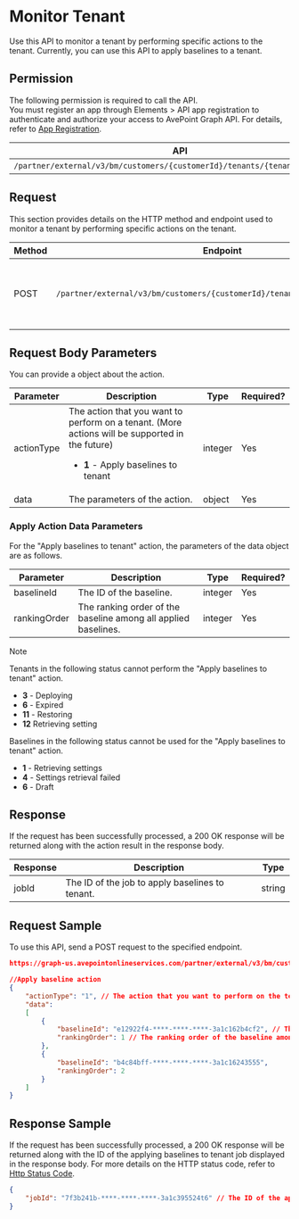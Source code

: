 # Monitor Tenant

Use this API to monitor a tenant by performing specific actions to the tenant. Currently, you can use this API to apply baselines to a tenant.

## Permission  

The following permission is required to call the API.  
You must register an app through Elements > API app registration to authenticate and authorize your access to AvePoint Graph API. For details, refer to [App Registration](../register-app.md).  

| API  | Permission  |
|-----------|--------|
| `/partner/external/v3/bm/customers/{customerId}/tenants/{tenantId}/actions` | elements.bm.tenant.readwrite.all|  

## Request

This section provides details on the HTTP method and endpoint used to monitor a tenant by performing specific actions on the tenant.

| Method | Endpoint | Description |
| --- | --- | --- |
| POST | `/partner/external/v3/bm/customers/{customerId}/tenants/{tenantId}/actions` | Monitors a tenant by performing specific actions on the tenant. |

## Request Body Parameters

You can provide a object about the action.

|Parameter|Description | Type|Required?|
|---|---|---|---|
|actionType| The action that you want to perform on a tenant. (More actions will be supported in the future) <ul><li>**1** - Apply baselines to tenant</li></ul> |integer|Yes|
|data| The parameters of the action. |object|Yes|

### Apply Action Data Parameters

For the "Apply baselines to tenant" action, the parameters of the data object are as follows.

|Parameter|Description | Type|Required?|
|---|---|---|---|
|baselineId| The ID of the baseline. |integer|Yes|
|rankingOrder| The ranking order of the baseline among all applied baselines. |integer|Yes|


> [!NOTE]  
> Tenants in the following status cannot perform the "Apply baselines to tenant" action.<ul><li>**3** - Deploying</li><li>**6** - Expired</li><li>**11** - Restoring</li><li>**12** Retrieving setting</li></ul>
> Baselines in the following status cannot be used for the "Apply baselines to tenant" action.<ul><li>**1** - Retrieving settings</li><li>**4** - Settings retrieval failed</li><li>**6** - Draft</li></ul>

## Response

If the request has been successfully processed, a 200 OK response will be returned along with the action result in the response body.

| Response | Description | Type |
| --- | --- | --- |
| jobId | The ID of the job to apply baselines to tenant. | string |

## Request Sample

To use this API, send a POST request to the specified endpoint.

```json
https://graph-us.avepointonlineservices.com/partner/external/v3/bm/customers/38c6a73d-****-****-****-75b0f1959474/tenants/a2145aa5-****-****-****-7fffd6e0cc68/actions

//Apply baseline action
{
    "actionType": "1", // The action that you want to perform on the tenant. 1 represents "Apply baselines to tenant"
    "data": 
    [
        {
            "baselineId": "e12922f4-****-****-****-3a1c162b4cf2", // The ID of the baseline
            "rankingOrder": 1 // The ranking order of the baseline among all applied baselines
        },
        {
            "baselineId": "b4c84bff-****-****-****-3a1c16243555",
            "rankingOrder": 2
        }
    ]
}
```

## Response Sample  

If the request has been successfully processed, a 200 OK response will be returned along with the ID of the applying baselines to tenant job displayed in the response body. For more details on the HTTP status code, refer to [Http Status Code](../Use-AvePoint-Graph-API.md#http-status-code).

```json
{
    "jobId": "7f3b241b-****-****-****-3a1c395524t6" // The ID of the applying baselines to tenant job 
}
```